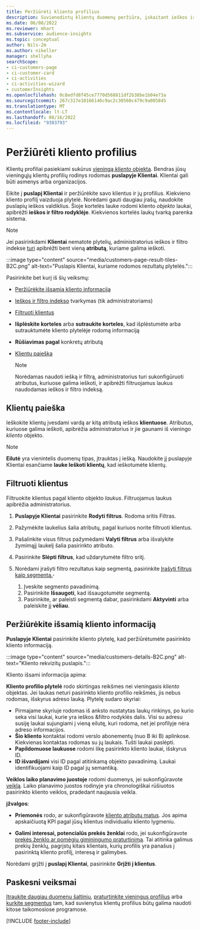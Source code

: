 ```yaml
---
title: Peržiūrėti kliento profilius
description: Suvienodintų klientų duomenų peržiūra, įskaitant ieškos ir filtro naudojimą
ms.date: 06/08/2022
ms.reviewer: mhart
ms.subservice: audience-insights
ms.topic: conceptual
author: Nils-2m
ms.author: nikeller
manager: shellyha
searchScope:
- ci-customers-page
- ci-customer-card
- ci-activities
- ci-activities-wizard
- customerInsights
ms.openlocfilehash: 0c8edfd8f45ce7770d568811df2b38be1b04e73a
ms.sourcegitcommit: 267c317e10166146c9ac2c30560c479c9a005845
ms.translationtype: MT
ms.contentlocale: lt-LT
ms.lasthandoff: 08/16/2022
ms.locfileid: "9303793"
---
```

# <a name="view-customer-profiles"></a>Peržiūrėti kliento profilius

Klientų profiliai pasiekiami sukūrus [vieningą *kliento* objektą](data-unification.md). Bendras jūsų vieningųjų klientų profilių rodinys rodomas **puslapyje Klientai**. Klientai gali būti asmenys arba organizacijos.

Eikite į **puslapį Klientai** ir peržiūrėkite savo klientus ir jų profilius. Kiekvieno kliento profilį vaizduoja plytelė. Norėdami gauti daugiau įrašų, naudokite puslapių ieškos valdiklius. Šioje kortelės lauke rodomi kliento *objekto* laukai, apibrėžti **ieškos ir filtro rodyklėje**. Kiekvienos kortelės laukų tvarką parenka sistema.

> [!NOTE]
> Jei pasirinkdami **Klientai** nematote plytelių, administratorius ieškos ir filtro indekse [turi](search-filter-index.md) apibrėžti bent vieną **atributą**, kuriame galima ieškoti.

:::image type="content" source="media/customers-page-result-tiles-B2C.png" alt-text="Puslapis Klientai, kuriame rodomos rezultatų plytelės.":::

Pasirinkite bet kurį iš šių veiksmų:
- [Peržiūrėkite išsamią kliento informaciją](#view-customer-details)
- [Ieškos ir filtro indekso](search-filter-index.md) tvarkymas (tik administratoriams)
- [Filtruoti klientus](#filter-customers)
- **Išplėskite korteles** arba **sutraukite korteles**, kad išplėstumėte arba sutrauktumėte kliento plytelėje rodomą informaciją
- **Rūšiavimas pagal** konkretų atributą
- [Klientų paieška](#search-for-customers)

  > [!NOTE]
  > Norėdamas naudoti iešką ir filtrą, administratorius turi sukonfigūruoti atributus, kuriuose galima ieškoti, ir apibrėžti filtruojamus laukus naudodamas ieškos ir filtro indeksą.

## <a name="search-for-customers"></a>Klientų paieška

Ieškokite klientų įvesdami vardą ar kitą atributą ieškos **klientuose**. Atributus, kuriuose galima ieškoti, apibrėžia administratorius ir jie gaunami iš vieningo *kliento* objekto.

> [!NOTE]
> **Eilutė** yra vienintelis duomenų tipas, įtrauktas į iešką. Naudokite jį puslapyje Klientai esančiame **lauke Ieškoti klientų**, kad ieškotumėte klientų.

## <a name="filter-customers"></a>Filtruoti klientus

Filtruokite klientus pagal kliento objekto *laukus*. Filtruojamus laukus apibrėžia administratorius.

1. **Puslapyje Klientai** pasirinkite **Rodyti filtrus**. Rodoma sritis Filtras.

1. Pažymėkite laukelius šalia atributų, pagal kuriuos norite filtruoti klientus.

1. Pašalinkite visus filtrus pažymėdami **Valyti filtrus** arba išvalykite žymimąjį laukelį šalia pasirinkto atributo.

1. Pasirinkite **Slėpti filtrus**, kad uždarytumėte filtro sritį.

1. Norėdami įrašyti filtro rezultatus kaip segmentą, pasirinkite [Įrašyti filtrus kaip segmentą.](segments.md)**·**
   1. Įveskite segmento pavadinimą.
   1. Pasirinkite **Išsaugoti**, kad išsaugotumėte segmentą.
   1. Pasirinkite, ar paleisti segmentą dabar, pasirinkdami **Aktyvinti** arba paleiskite jį **vėliau**.

## <a name="view-customer-details"></a>Peržiūrėkite išsamią kliento informaciją

**Puslapyje Klientai** pasirinkite kliento plytelę, kad peržiūrėtumėte pasirinkto kliento informaciją.

:::image type="content" source="media/customers-details-B2C.png" alt-text="Kliento rekvizitų puslapis.":::

Kliento išsami informacija apima:

**Kliento profilio plytelė** rodo skirtingas reikšmes nei vieningasis *kliento* objektas. Jei laukas neturi pasirinkto kliento profilio reikšmės, jis nebus rodomas, išskyrus adreso lauką. Plytelę sudaro skyriai:

- Pirmajame skyriuje rodomas iš anksto nustatytas laukų rinkinys, po kurio seka visi laukai, kurie yra ieškos &filtro rodyklės dalis. Visi su adresu susiję laukai sujungiami į vieną eilutę, kuri rodoma, net jei profilyje nėra adreso informacijos.
- **Šio kliento** kontaktai rodomi verslo abonementų (nuo B iki B) aplinkose. Kiekvienas kontaktas rodomas su jų laukais. Tušti laukai paslėpti.
- **Papildomuose laukuose** rodomi likę pasirinkto kliento laukai, išskyrus ID.
- **ID išvardijami** visi ID pagal atitinkamą objekto pavadinimą. Laukai identifikuojami kaip ID pagal jų semantiką.

**Veiklos laiko planavimo juostoje** rodomi duomenys, jei sukonfigūravote [veiklą](activities.md). Laiko planavimo juostos rodinyje yra chronologiškai rūšiuotos pasirinkto kliento veiklos, pradedant naujausia veikla.

**įžvalgos**:

- **Priemonės** rodo, ar sukonfigūravote [kliento atributų matus](measures.md). Jos apima apskaičiuotą KPI pagal jūsų klientus individualiu kliento lygmeniu.

- **Galimi interesai, potencialūs prekės ženklai** rodo, jei sukonfigūravote [prekės ženklo ar pomėgių giminingumo praturtinimą](enrichment-microsoft.md). Tai atitinka galimus prekių ženklų, pagrįstų kitais klientais, kurių profilis yra panašus į pasirinktą kliento profilį, interesą ir galimybes.

Norėdami grįžti į **puslapį Klientai**, pasirinkite **Grįžti į klientus**.

## <a name="next-steps"></a>Paskesni veiksmai

[Įtraukite daugiau duomenų šaltinių](data-sources.md), [praturtinkite vieningus profilius](enrichment-hub.md) arba [kurkite segmentus](segments.md) tam, kad suvienytus klientų profilius būtų galima naudoti kitose taikomosiose programose.

[!INCLUDE [footer-include](includes/footer-banner.md)]
